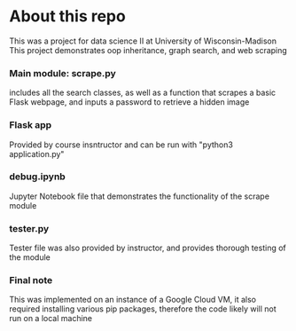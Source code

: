 # About this repo
This was a project for data science II at University of Wisconsin-Madison<br>
This project demonstrates oop inheritance, graph search, and web scraping
### Main module: scrape.py 
includes all the search classes, as well as a function that scrapes a basic Flask webpage, and inputs a password to retrieve a hidden image
### Flask app
Provided by course insntructor and can be run with "python3 application.py"
### debug.ipynb
Jupyter Notebook file that demonstrates the functionality of the scrape module
### tester.py
Tester file was also provided by instructor, and provides thorough testing of the module
### Final note
This was implemented on an instance of a Google Cloud VM, it also required installing various pip packages, therefore the code likely will not run on a local machine

